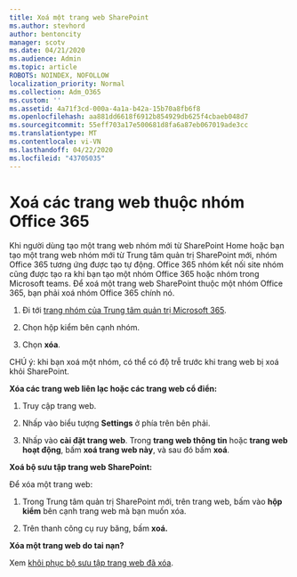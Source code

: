 ```yaml
---
title: Xoá một trang web SharePoint
ms.author: stevhord
author: bentoncity
manager: scotv
ms.date: 04/21/2020
ms.audience: Admin
ms.topic: article
ROBOTS: NOINDEX, NOFOLLOW
localization_priority: Normal
ms.collection: Adm_O365
ms.custom: ''
ms.assetid: 4a71f3cd-000a-4a1a-b42a-15b70a8fb6f8
ms.openlocfilehash: aa881dd6618f6912b854929db625f4cbaeb048d7
ms.sourcegitcommit: 55eff703a17e500681d8fa6a87eb067019ade3cc
ms.translationtype: MT
ms.contentlocale: vi-VN
ms.lasthandoff: 04/22/2020
ms.locfileid: "43705035"
---
```

# <a name="delete-sites-that-belong-to-an-office-365-group"></a>Xoá các trang web thuộc nhóm Office 365

Khi người dùng tạo một trang web nhóm mới từ SharePoint Home hoặc bạn tạo một trang web nhóm mới từ Trung tâm quản trị SharePoint mới, nhóm Office 365 tương ứng được tạo tự động. Office 365 nhóm kết nối site nhóm cũng được tạo ra khi bạn tạo một nhóm Office 365 hoặc nhóm trong Microsoft teams. Để xoá một trang web SharePoint thuộc một nhóm Office 365, bạn phải xoá nhóm Office 365 chính nó. 
  
1. Đi tới [trang nhóm của Trung tâm quản trị Microsoft 365](https://portal.office.com/adminportal/home#/groups).
    
2. Chọn hộp kiểm bên cạnh nhóm.
    
3. Chọn **xóa**.
    
CHÚ ý: khi bạn xoá một nhóm, có thể có độ trễ trước khi trang web bị xoá khỏi SharePoint.
  
**Xóa các trang web liên lạc hoặc các trang web cổ điển:**

1. Truy cập trang web.
  
2. Nhấp vào biểu tượng **Settings** ở phía trên bên phải. 
  
3. Nhấp vào **cài đặt trang web**. Trong **trang web thông tin** hoặc **trang web hoạt động**, bấm **xoá trang web này**, và sau đó bấm **xoá**.
  
**Xoá bộ sưu tập trang web SharePoint:**

Để xóa một trang web:
  
1. Trong Trung tâm quản trị SharePoint mới, trên trang web, bấm vào **hộp kiểm** bên cạnh trang web mà bạn muốn xóa. 
    
2. Trên thanh công cụ ruy băng, bấm **xoá.**
    
**Xóa một trang web do tai nạn?**

Xem [khôi phục bộ sưu tập trang web đã xóa](https://go.microsoft.com/fwlink/?linkid=867660).
  

